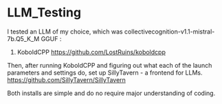 # LLM_Testing

I tested an LLM of my choice, which was collectivecognition-v1.1-mistral-7b.Q5_K_M GGUF :
1. KoboldCPP https://github.com/LostRuins/koboldcpp

Then, after running KoboldCPP and figuring out what each of the launch parameters and settings do, set up SillyTavern - a frontend for LLMs. 
https://github.com/SillyTavern/SillyTavern

Both installs are simple and do no require major understanding of coding.
